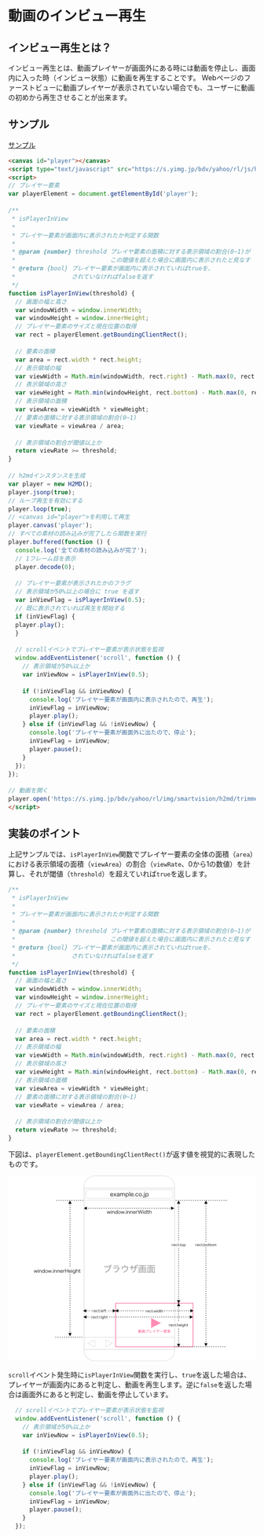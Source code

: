 # 動画のインビュー再生

## インビュー再生とは？

インビュー再生とは、動画プレイヤーが画面外にある時には動画を停止し、画面内に入った時（インビュー状態）に動画を再生することです。
Webページのファーストビューに動画プレイヤーが表示されていない場合でも、ユーザーに動画の初めから再生させることが出来ます。

## サンプル

[サンプル](inview_play_demo.html)

```html
<canvas id="player"></canvas>
<script type="text/javascript" src="https://s.yimg.jp/bdv/yahoo/rl/js/h2md-axell/1.0.6.0/h2md.min.js"></script>
<script>
// プレイヤー要素
var playerElement = document.getElementById('player');

/**
 * isPlayerInView
 *
 * プレイヤー要素が画面内に表示されたか判定する関数
 *
 * @param {number} threshold プレイヤ要素の面積に対する表示領域の割合(0~1)が
 *                           この閾値を超えた場合に画面内に表示されたと見なす
 * @return {bool} プレイヤー要素が画面内に表示されていればtrueを、
 *                されていなければfalseを返す
 */
function isPlayerInView(threshold) {
  // 画面の幅と高さ
  var windowWidth = window.innerWidth;
  var windowHeight = window.innerHeight;
  // プレイヤー要素のサイズと現在位置の取得
  var rect = playerElement.getBoundingClientRect();

  // 要素の面積
  var area = rect.width * rect.height;
  // 表示領域の幅
  var viewWidth = Math.min(windowWidth, rect.right) - Math.max(0, rect.left);
  // 表示領域の高さ
  var viewHeight = Math.min(windowHeight, rect.bottom) - Math.max(0, rect.top);
  // 表示領域の面積
  var viewArea = viewWidth * viewHeight;
  // 要素の面積に対する表示領域の割合(0~1)
  var viewRate = viewArea / area;

  // 表示領域の割合が閾値以上か
  return viewRate >= threshold;
}

// h2mdインスタンスを生成
var player = new H2MD();
player.jsonp(true);
// ループ再生を有効にする
player.loop(true);
// <canvas id="player">を利用して再生
player.canvas('player');
// すべての素材の読み込みが完了したら関数を実行
player.buffered(function () {
  console.log('全ての素材の読み込みが完了');
  // 1フレーム目を表示
  player.decode(0);

  // プレイヤー要素が表示されたかのフラグ
  // 表示領域が50%以上の場合に true を返す
  var inViewFlag = isPlayerInView(0.5);
  // 既に表示されていれば再生を開始する
  if (inViewFlag) {
  player.play();
  }

  // scrollイベントでプレイヤー要素が表示状態を監視
  window.addEventListener('scroll', function () {
    // 表示領域が50%以上か
    var inViewNow = isPlayerInView(0.5);

    if (!inViewFlag && inViewNow) {
      console.log('プレイヤー要素が画面内に表示されたので、再生');
      inViewFlag = inViewNow;
      player.play();
    } else if (inViewFlag && !inViewNow) {
      console.log('プレイヤー要素が画面外に出たので、停止');
      inViewFlag = inViewNow;
      player.pause();
    }
  });
});

// 動画を開く
player.open('https://s.yimg.jp/bdv/yahoo/rl/img/smartvision/h2md/trimmed_2');
</script>
```

## 実装のポイント

上記サンプルでは、`isPlayerInView`関数でプレイヤー要素の全体の面積（`area`）における表示領域の面積（`viewArea`）の割合（`viewRate`、0から1の数値）を計算し、それが閾値（`threshold`）を超えていれば`true`を返します。

```js
/**
 * isPlayerInView
 *
 * プレイヤー要素が画面内に表示されたか判定する関数
 *
 * @param {number} threshold プレイヤ要素の面積に対する表示領域の割合(0~1)が
 *                           この閾値を超えた場合に画面内に表示されたと見なす
 * @return {bool} プレイヤー要素が画面内に表示されていればtrueを、
 *                されていなければfalseを返す
 */
function isPlayerInView(threshold) {
  // 画面の幅と高さ
  var windowWidth = window.innerWidth;
  var windowHeight = window.innerHeight;
  // プレイヤー要素のサイズと現在位置の取得
  var rect = playerElement.getBoundingClientRect();

  // 要素の面積
  var area = rect.width * rect.height;
  // 表示領域の幅
  var viewWidth = Math.min(windowWidth, rect.right) - Math.max(0, rect.left);
  // 表示領域の高さ
  var viewHeight = Math.min(windowHeight, rect.bottom) - Math.max(0, rect.top);
  // 表示領域の面積
  var viewArea = viewWidth * viewHeight;
  // 要素の面積に対する表示領域の割合(0~1)
  var viewRate = viewArea / area;

  // 表示領域の割合が閾値以上か
  return viewRate >= threshold;
}
```

下図は、`playerElement.getBoundingClientRect()`が返す値を視覚的に表現したものです。

![図1](/images/diagrams/diagrams.001.jpeg)

`scroll`イベント発生時に`isPlayerInView`関数を実行し、`true`を返した場合は、プレイヤーが画面内にあると判定し、動画を再生します。逆に`false`を返した場合は画面外にあると判定し、動画を停止しています。

```js
  // scrollイベントでプレイヤー要素が表示状態を監視
  window.addEventListener('scroll', function () {
    // 表示領域が50%以上か
    var inViewNow = isPlayerInView(0.5);

    if (!inViewFlag && inViewNow) {
      console.log('プレイヤー要素が画面内に表示されたので、再生');
      inViewFlag = inViewNow;
      player.play();
    } else if (inViewFlag && !inViewNow) {
      console.log('プレイヤー要素が画面外に出たので、停止');
      inViewFlag = inViewNow;
      player.pause();
    }
  });
```


